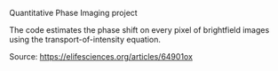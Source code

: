 Quantitative Phase Imaging project

The code estimates the phase shift on every pixel of brightfield images using the transport-of-intensity equation.

Source: https://elifesciences.org/articles/64901ox
